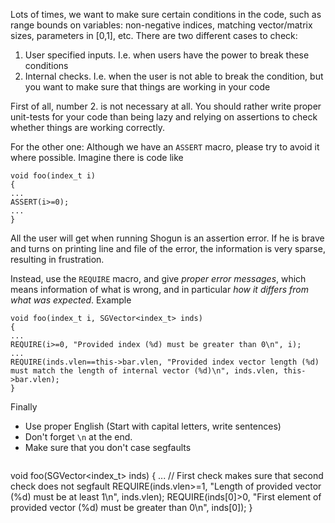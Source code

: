 Lots of times, we want to make sure certain conditions in the code, such as range bounds on variables: non-negative indices, matching vector/matrix sizes, parameters in [0,1], etc. There are two different cases to check:

1.  User specified inputs. I.e. when users have the power to break these conditions
2. Internal checks. I.e. when the user is not able to break the condition, but you want to make sure that things are working in your code

First of all, number 2. is not necessary at all. You should rather write proper unit-tests for your code than being lazy and relying on assertions to check whether things are working correctly.

For the other one: Although we have an ```ASSERT``` macro, please try to avoid it where possible. Imagine there is code like
```
void foo(index_t i)
{
...
ASSERT(i>=0);
...
}
```
All the user will get when running Shogun is an assertion error. If he is brave and turns on printing line and file of the error, the information is very sparse, resulting in frustration.

Instead, use the ```REQUIRE``` macro, and give _proper error messages_, which means information of what is wrong, and in particular _how it differs from what was expected_. Example
```
void foo(index_t i, SGVector<index_t> inds)
{
...
REQUIRE(i>=0, "Provided index (%d) must be greater than 0\n", i);
...
REQUIRE(inds.vlen==this->bar.vlen, "Provided index vector length (%d) must match the length of internal vector (%d)\n", inds.vlen, this->bar.vlen);
}
```

Finally
* Use proper English (Start with capital letters, write sentences)
* Don't forget ```\n``` at the end.
* Make sure that you don't case segfaults

```
```
void foo(SGVector<index_t> inds)
{
...
// First check makes sure that second check does not segfault
REQUIRE(inds.vlen>=1, "Length of provided vector (%d) must be at least 1\n", inds.vlen);
REQUIRE(inds[0]>0, "First element of provided vector (%d) must be greater than 0\n", inds[0]);
}
```
